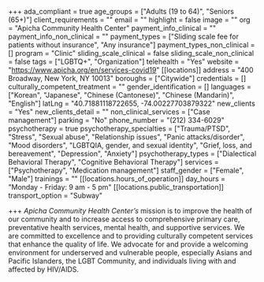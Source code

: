 +++
ada_compliant = true
age_groups = ["Adults (19 to 64)", "Seniors (65+)"]
client_requirements = ""
email = ""
highlight = false
image = ""
org = "Apicha Community Health Center"
payment_info_clinical = ""
payment_info_non_clinical = ""
payment_types = ["Sliding scale fee for patients without insurance", "Any insurance"]
payment_types_non_clinical = []
program = "Clinic"
sliding_scale_clinical = false
sliding_scale_non_clinical = false
tags = ["LGBTQ+", "Organization"]
telehealth = "Yes"
website = "https://www.apicha.org/en/services-covid19"
[[locations]]
address = "400 Broadway, New York, NY 10013"
boroughs = ["Citywide"]
credentials = []
culturally_competent_treatment = ""
gender_identification = []
languages = ["Korean", "Japanese", "Chinese (Cantonese)", "Chinese (Mandarin)", "English"]
latLng = "40.71881118722655, -74.00227703879322"
new_clients = "Yes"
new_clients_detail = ""
non_clinical_services = ["Case management"]
parking = "No"
phone_number = "(212) 334-6029"
psychotherapy = true
psychotherapy_specialties = ["Trauma/PTSD", "Stress", "Sexual abuse", "Relationship issues", "Panic attacks/disorder", "Mood disorders", "LGBTQIA, gender, and sexual identity", "Grief, loss, and bereavement", "Depression", "Anxiety"]
psychotherapy_types = ["Dialectical Behavioral Therapy", "Cognitive Behavioral Therapy"]
services = ["Psychotherapy", "Medication management"]
staff_gender = ["Female", "Male"]
trainings = ""
[[locations.hours_of_operation]]
day_hours = "Monday - Friday: 9 am - 5 pm"
[[locations.public_transportation]]
transport_option = "Subway"

+++
_Apicha Community Health Center’s_ mission is to improve the health of our community and to increase access to comprehensive primary care, preventative health services, mental health, and supportive services. We are committed to excellence and to providing culturally competent services that enhance the quality of life. We advocate for and provide a welcoming environment for underserved and vulnerable people, especially Asians and Pacific Islanders, the LGBT Community, and individuals living with and affected by HIV/AIDS.
